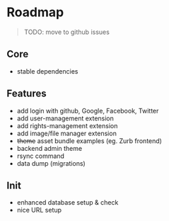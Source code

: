 Roadmap
=======

> TODO: move to github issues

Core
----

 * stable dependencies

Features
--------

 * add login with github, Google, Facebook, Twitter
 * add user-management extension
 * add rights-management extension
 * add image/file manager extension
 * ~~theme~~ asset bundle examples (eg. Zurb frontend)
 * backend admin theme
 * rsync command
 * data dump (migrations)

Init
----

 * enhanced database setup & check
 * nice URL setup



